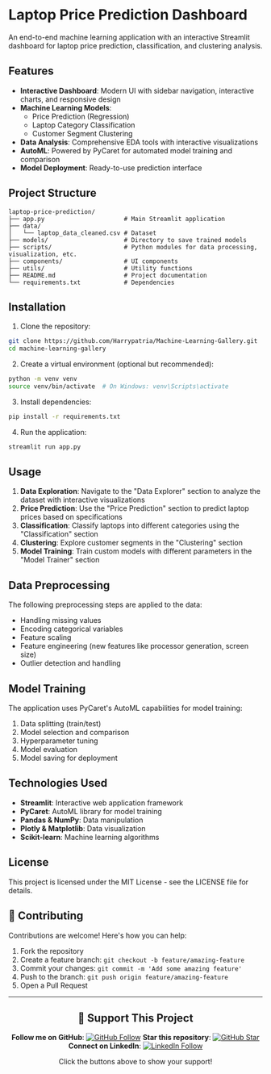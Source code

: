 # Laptop Price Prediction Dashboard

An end-to-end machine learning application with an interactive Streamlit dashboard for laptop price prediction, classification, and clustering analysis.

## Features

- **Interactive Dashboard**: Modern UI with sidebar navigation, interactive charts, and responsive design
- **Machine Learning Models**: 
  - Price Prediction (Regression)
  - Laptop Category Classification
  - Customer Segment Clustering
- **Data Analysis**: Comprehensive EDA tools with interactive visualizations
- **AutoML**: Powered by PyCaret for automated model training and comparison
- **Model Deployment**: Ready-to-use prediction interface

## Project Structure

```
laptop-price-prediction/
├── app.py                      # Main Streamlit application
├── data/
│   └── laptop_data_cleaned.csv # Dataset
├── models/                     # Directory to save trained models
├── scripts/                    # Python modules for data processing, visualization, etc.
├── components/                 # UI components
├── utils/                      # Utility functions
├── README.md                   # Project documentation
└── requirements.txt            # Dependencies
```

## Installation

1. Clone the repository:
```bash
git clone https://github.com/Harrypatria/Machine-Learning-Gallery.git
cd machine-learning-gallery
```

2. Create a virtual environment (optional but recommended):
```bash
python -m venv venv
source venv/bin/activate  # On Windows: venv\Scripts\activate
```

3. Install dependencies:
```bash
pip install -r requirements.txt
```

4. Run the application:
```bash
streamlit run app.py
```

## Usage

1. **Data Exploration**: Navigate to the "Data Explorer" section to analyze the dataset with interactive visualizations
2. **Price Prediction**: Use the "Price Prediction" section to predict laptop prices based on specifications
3. **Classification**: Classify laptops into different categories using the "Classification" section
4. **Clustering**: Explore customer segments in the "Clustering" section
5. **Model Training**: Train custom models with different parameters in the "Model Trainer" section

## Data Preprocessing

The following preprocessing steps are applied to the data:
- Handling missing values
- Encoding categorical variables
- Feature scaling
- Feature engineering (new features like processor generation, screen size)
- Outlier detection and handling

## Model Training

The application uses PyCaret's AutoML capabilities for model training:
1. Data splitting (train/test)
2. Model selection and comparison
3. Hyperparameter tuning
4. Model evaluation
5. Model saving for deployment

## Technologies Used

- **Streamlit**: Interactive web application framework
- **PyCaret**: AutoML library for model training
- **Pandas & NumPy**: Data manipulation
- **Plotly & Matplotlib**: Data visualization
- **Scikit-learn**: Machine learning algorithms

## License

This project is licensed under the MIT License - see the LICENSE file for details.

## 🤝 Contributing

Contributions are welcome! Here's how you can help:

1. Fork the repository
2. Create a feature branch: `git checkout -b feature/amazing-feature`
3. Commit your changes: `git commit -m 'Add some amazing feature'`
4. Push to the branch: `git push origin feature/amazing-feature`
5. Open a Pull Request

---

<div align="center">


## 🌟 Support This Project
**Follow me on GitHub**: [![GitHub Follow](https://img.shields.io/github/followers/Harrypatria?style=social)](https://github.com/Harrypatria?tab=followers)
**Star this repository**: [![GitHub Star](https://img.shields.io/github/stars/Harrypatria/SQLite_Advanced_Tutorial_Google_Colab?style=social)](https://github.com/Harrypatria/SQLite_Advanced_Tutorial_Google_Colab/stargazers)
**Connect on LinkedIn**: [![LinkedIn Follow](https://img.shields.io/badge/LinkedIn-0077B5?style=for-the-badge&logo=linkedin&logoColor=white)](https://www.linkedin.com/in/harry-patria/)

Click the buttons above to show your support!

</div>


